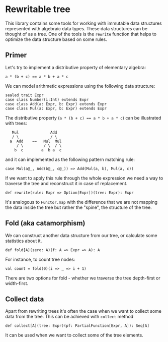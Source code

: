 # Rewritable tree

This library contains some tools for working with 
immutable data structures represented with algebraic data types.
These data structures can be thought of as a tree.
One of the tools is the `rewrite` function that helps 
to optimize the data structure based on some rules.

## Primer

Let's try to implement a distributive property of elementary algebra:

    a * (b + c) == a * b + a * c

We can model arithmetic expressions using the following data structure:

    sealed trait Expr
    case class Number(i:Int) extends Expr
    case class Add(a: Expr, b: Expr) extends Expr
    case class Mul(a: Expr, b: Expr) extends Expr

The distributive property (`a * (b + c) == a * b + a * c`) can be illustrated with trees:

       Mul              Add
       / \              / \
      a  Add    ==   Mul  Mul
         / \         / \  / \
        b  c        a  b a  c

and it can implemented as the following pattern matching rule:

    case Mul(a@_, Add(b@_, c@_)) => Add(Mul(a, b), Mul(a, c))

If we want to apply this rule through the whole expression 
we need a way to traverse the tree and reconstruct it in 
case of replacement.

    def rewrite(rule: Expr => Option[Expr])(tree: Expr): Expr
      
It's analogous to `Functor.map` with the difference that 
we are not mapping the data inside the tree but rather 
the "spine", the structure of the tree.

## Fold (aka catamorphism)

We can construct another data structure from our tree, or calculate 
some statistics about it.

    def fold[A](zero: A)(f: A => Expr => A): A
    
For instance, to count tree nodes:

    val count = fold(0)(i => _ => i + 1)

There are two options for fold - whether we traverse 
the tree depth-first or width-first.

## Collect data

Apart from rewriting trees it's often the case when we want to
collect some data from the tree. This can be achieved with 
`collect` method

    def collect[A](tree: Expr)(pf: PartialFunction[Expr, A]): Seq[A]

It can be used when we want to collect some of the tree elements.
